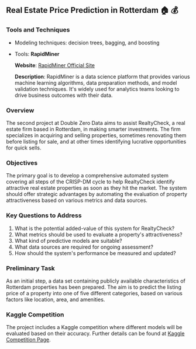 ## Real Estate Price Prediction in Rotterdam 🏠 💰

### Tools and Techniques
- Modeling techniques: decision trees, bagging, and boosting
- Tools: **RapidMiner**

  **Website**: [RapidMiner Official Site](https://rapidminer.com)
  
  **Description**: RapidMiner is a data science platform that provides various machine learning algorithms, data preparation methods, and model validation techniques. It's widely used for analytics teams looking to drive business outcomes with their data.

### Overview
The second project at Double Zero Data aims to assist RealtyCheck, a real estate firm based in Rotterdam, in making smarter investments. The firm specializes in acquiring and selling properties, sometimes renovating them before listing for sale, and at other times identifying lucrative opportunities for quick sells. 

### Objectives
The primary goal is to develop a comprehensive automated system covering all steps of the CRISP-DM cycle to help RealtyCheck identify attractive real estate properties as soon as they hit the market. The system should offer strategic advantages by automating the evaluation of property attractiveness based on various metrics and data sources.

### Key Questions to Address
1. What is the potential added-value of this system for RealtyCheck?
2. What metrics should be used to evaluate a property's attractiveness?
3. What kind of predictive models are suitable?
4. What data sources are required for ongoing assessment?
5. How should the system's performance be measured and updated?

### Preliminary Task
As an initial step, a data set containing publicly available characteristics of Rotterdam properties has been prepared. The aim is to predict the listing price of a property into one of five different categories, based on various factors like location, area, and amenities.

### Kaggle Competition
The project includes a Kaggle competition where different models will be evaluated based on their accuracy. Further details can be found at [Kaggle Competition Page](https://www.kaggle.com/competitions/realtycheck-bdma2022).
